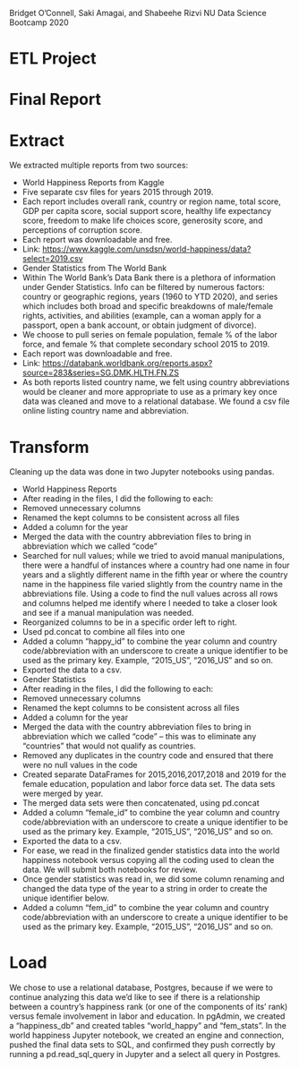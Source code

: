 Bridget O’Connell, Saki Amagai, and Shabeehe Rizvi
NU Data Science Bootcamp 2020
# ETL Project

# Final Report

# Extract
We extracted multiple reports from two sources:
*	World Happiness Reports from Kaggle
* Five separate csv files for years 2015 through 2019.
* Each report includes overall rank, country or region name, total score, GDP per capita score, social support score, healthy life expectancy score, freedom to make life choices score, generosity score, and perceptions of corruption score.
* Each report was downloadable and free.
* Link: https://www.kaggle.com/unsdsn/world-happiness/data?select=2019.csv
* Gender Statistics from The World Bank
* Within The World Bank’s Data Bank there is a plethora of information under Gender Statistics.  Info can be filtered by numerous factors: country or geographic regions, years (1960 to YTD 2020), and series which includes both broad and specific breakdowns of male/female rights, activities, and abilities (example, can a woman apply for a passport, open a bank account, or obtain judgment of divorce).
* We choose to pull series on female population, female % of the labor force, and female % that complete secondary school 2015 to 2019.
* Each report was downloadable and free.
* Link:  https://databank.worldbank.org/reports.aspx?source=283&series=SG.DMK.HLTH.FN.ZS
* As both reports listed country name, we felt using country abbreviations would be cleaner and more appropriate to use as a primary key once data was cleaned and move to a relational database. We found a csv file online listing country name and abbreviation.

# Transform
Cleaning up the data was done in two Jupyter notebooks using pandas.
* World Happiness Reports
* After reading in the files, I did the following to each:
* Removed unnecessary columns
* Renamed the kept columns to be consistent across all files
* Added a column for the year 
* Merged the data with the country abbreviation files to bring in abbreviation which we called “code”
* Searched for null values; while we tried to avoid manual manipulations, there were a handful of instances where a country had one name in four years and a slightly different name in the fifth year or where the country name in the happiness file varied slightly from the country name in the abbreviations file.  Using a code to find the null values across all rows and columns helped me identify where I needed to take a closer look and see if a manual manipulation was needed.
* Reorganized columns to be in a specific order left to right.
* Used pd.concat to combine all files into one
* Added a column “happy_id” to combine the year column and country code/abbreviation with an underscore to create a unique identifier to be used as the primary key.  Example, “2015_US”, “2016_US” and so on.
* Exported the data to a csv.
* Gender Statistics
* After reading in the files, I did the following to each:
* Removed unnecessary columns
* Renamed the kept columns to be consistent across all files
* Added a column for the year 
* Merged the data with the country abbreviation files to bring in abbreviation which we called “code” – this was to eliminate any “countries” that would not qualify as countries.  
* Removed any duplicates in the country code and ensured that there were no null values in the code 
* Created separate DataFrames for 2015,2016,2017,2018 and 2019 for the female education, population and labor force data set. The data sets were merged by year. 
* The merged data sets were then concatenated, using pd.concat 
* Added a column “female_id” to combine the year column and country code/abbreviation with an underscore to create a unique identifier to be used as the primary key.  Example, “2015_US”, “2016_US” and so on.
* Exported the data to a csv.
* For ease, we read in the finalized gender statistics data into the world happiness notebook versus copying all the coding used to clean the data.  We will submit both notebooks for review.
* Once gender statistics was read in, we did some column renaming and changed the data type of the year to a string in order to create the unique identifier below.
* Added a column “fem_id” to combine the year column and country code/abbreviation with an underscore to create a unique identifier to be used as the primary key.  Example, “2015_US”, “2016_US” and so on.

# Load
We chose to use a relational database, Postgres, because if we were to continue analyzing this data we’d like to see if there is a relationship between a country’s happiness rank (or one of the components of its’ rank) versus female involvement in labor and education.  In pgAdmin, we created a “happiness_db” and created tables “world_happy” and “fem_stats”.  In the world happiness Jupyter notebook, we created an engine and connection, pushed the final data sets to SQL, and confirmed they push correctly by running a pd.read_sql_query in Jupyter and a select all query in Postgres.

